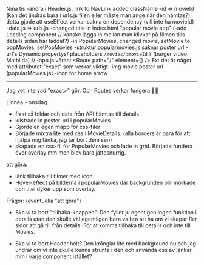 Nina tis
-ändra i Header.js, link to NavLink added className
-id => movieId (kan det ändras bara i urls.js filen eller måste man ange när den hämtas?)
detta gjode att useEffect verkar sakna en dependency (vill inte ha movieId)
-data.js => urls.js
-changed title in index.html "popular movie app"
(-add Loading component // kanske lägga in mellan man klivkar på filmen tills details sidan har laddat?)
-in PopularMovies, changed movie, setMovie to popMovies, setPopMovies
-struktur popularmovies.js saknar poster url
-url's Dynamic propertys/ placeholders `/movies/:movieId` ? (burger video Mathilda)
//
-app.js
   våran: <Route path="/" element={<PopularMovies />} /> 
   Ex: <Route path="/" exact> <Popular /></Route> det är något med attributet "exact" som verkar viktigt
-img movie poster url (popularMovies.js)
-icon for home arrow

-------------------------------------------

Jag vet inte vad "exact>" gör. Och Routes verkar fungera 🤷‍♀️


Linnéa - onsdag
- fixat så bilder och data från API hämtas till details. 
- klistrade in poster-url i popularMovies
- Gjorde en egen mapp för css-filer 
- Började mixtra lite med css i MovieDetails. (alla borders är bara för att hjälpa mig tänka, jag tar bort dem sen)
- skapade en css-fil för PopularMovies och lade in grid. Började fundera över overlay mm men blev bara jättesnurrig. 

att göra:
- länk tillbaka till filmer med icon
- Hover-effect på bilderna i popularMovies där backgrunden blir mörkade och titel dyker upp som overlay.

Frågor: (eventuella "att göra")
- Ska vi ta bort "tillbaka-knappen". Den fyller ju egentlgen ingen funktion i details utan den skulle väl egentligen bara va bra att ha om vi skapar fler sidor att gå till från details. För at komma tillbaka till details och inte till Movies. 

- Ska vi ta bort Header helt? Den krånglar lite med background nu och jag undrar om vi inte skulle kunna strunta i den och använda oss av länkar mm i varje component istället? 